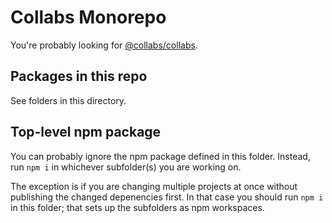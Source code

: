 # Collabs Monorepo

You're probably looking for [@collabs/collabs](https://github.com/composablesys/collabs/tree/master/collabs#readme).

## Packages in this repo

See folders in this directory.

## Top-level npm package

You can probably ignore the npm package defined in this folder. Instead, run `npm i` in whichever subfolder(s) you are working on.

The exception is if you are changing multiple projects at once without publishing the changed depenencies first. In that case you should run `npm i` in this folder; that sets up the subfolders as npm workspaces.
